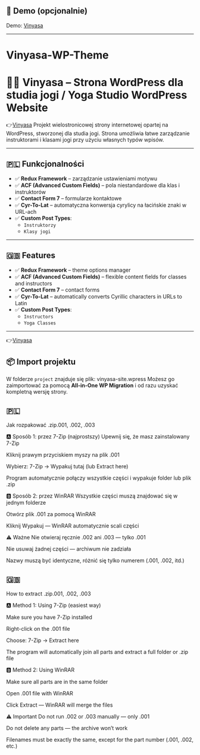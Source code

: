 
## 🔗 Demo (opcjonalnie)

Demo: [Vinyasa](https://linen-worm-330260.hostingersite.com/)

---


# Vinyasa-WP-Theme
# 🧘‍♀️ Vinyasa – Strona WordPress dla studia jogi / Yoga Studio WordPress Website
👉[Vinyasa](https://linen-worm-330260.hostingersite.com/)
Projekt wielostronicowej strony internetowej opartej na WordPress, stworzonej dla studia jogi. Strona umożliwia łatwe zarządzanie instruktorami i klasami jogi przy użyciu własnych typów wpisów.

---

## 🇵🇱 Funkcjonalności

- ✅ **Redux Framework** – zarządzanie ustawieniami motywu
- ✅ **ACF (Advanced Custom Fields)** – pola niestandardowe dla klas i instruktorów
- ✅ **Contact Form 7** – formularze kontaktowe
- ✅ **Cyr-To-Lat** – automatyczna konwersja cyrylicy na łacińskie znaki w URL-ach
- ✅ **Custom Post Types**:
  - `Instruktorzy`
  - `Klasy jogi`

---

## 🇬🇧 Features

- ✅ **Redux Framework** – theme options manager
- ✅ **ACF (Advanced Custom Fields)** – flexible content fields for classes and instructors
- ✅ **Contact Form 7** – contact forms
- ✅ **Cyr-To-Lat** – automatically converts Cyrillic characters in URLs to Latin
- ✅ **Custom Post Types**:
  - `Instructors`
  - `Yoga Classes`

---

👉[Vinyasa](https://linen-worm-330260.hostingersite.com/)


## 📦 Import projektu

W folderze `project` znajduje się plik: vinyasa-site.wpress
Możesz go zaimportować za pomocą **All-in-One WP Migration** i od razu uzyskać kompletną wersję strony.





## 🇵🇱 

Jak rozpakować .zip.001, .002, .003

🅰️ Sposób 1: przez 7-Zip (najprostszy)
Upewnij się, że masz zainstalowany 7-Zip

Kliknij prawym przyciskiem myszy na plik .001

Wybierz:
7-Zip → Wypakuj tutaj (lub Extract here)

Program automatycznie połączy wszystkie części i wypakuje folder lub plik .zip

🅱️ Sposób 2: przez WinRAR
Wszystkie części muszą znajdować się w jednym folderze

Otwórz plik .001 za pomocą WinRAR

Kliknij Wypakuj — WinRAR automatycznie scali części

⚠️ Ważne
Nie otwieraj ręcznie .002 ani .003 — tylko .001

Nie usuwaj żadnej części — archiwum nie zadziała

Nazwy muszą być identyczne, różnić się tylko numerem (.001, .002, itd.)

## 🇬🇧 

How to extract .zip.001, .002, .003

🅰️ Method 1: Using 7-Zip (easiest way)

Make sure you have 7-Zip installed

Right-click on the .001 file

Choose:
7-Zip → Extract here

The program will automatically join all parts and extract a full folder or .zip file

🅱️ Method 2: Using WinRAR

Make sure all parts are in the same folder

Open .001 file with WinRAR

Click Extract — WinRAR will merge the files

⚠️ Important
Do not run .002 or .003 manually — only .001

Do not delete any parts — the archive won’t work

Filenames must be exactly the same, except for the part number (.001, .002, etc.)


